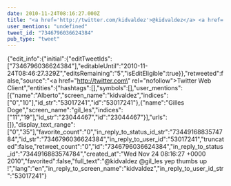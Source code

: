 ```yaml
---
date: 2010-11-24T08:16:27.000Z
title: "<a href='http://twitter.com/kidvaldez'>@kidvaldez</a> <a href='http://twitter.com/gil_les'>@gil_les</a> yep thumbs up !″"
user_mentions: "undefined"
tweet_id: "7346796036624384"
pub_type: "tweet"
---
```

{"edit_info":{"initial":{"editTweetIds":["7346796036624384"],"editableUntil":"2010-11-24T08:46:27.329Z","editsRemaining":"5","isEditEligible":true}},"retweeted":false,"source":"<a href=\"http://twitter.com\" rel=\"nofollow\">Twitter Web Client</a>","entities":{"hashtags":[],"symbols":[],"user_mentions":[{"name":"Alberto","screen_name":"kidvaldez","indices":["0","10"],"id_str":"53017241","id":"53017241"},{"name":"Gilles Doge","screen_name":"gil_les","indices":["11","19"],"id_str":"23044467","id":"23044467"}],"urls":[]},"display_text_range":["0","35"],"favorite_count":"0","in_reply_to_status_id_str":"7344916883574784","id_str":"7346796036624384","in_reply_to_user_id":"53017241","truncated":false,"retweet_count":"0","id":"7346796036624384","in_reply_to_status_id":"7344916883574784","created_at":"Wed Nov 24 08:16:27 +0000 2010","favorited":false,"full_text":"@kidvaldez @gil_les yep thumbs up !","lang":"en","in_reply_to_screen_name":"kidvaldez","in_reply_to_user_id_str":"53017241"}
